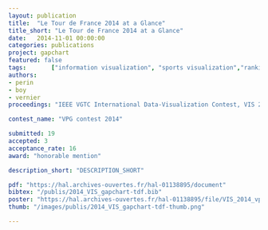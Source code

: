 ```yaml
---
layout: publication
title:  "Le Tour de France 2014 at a Glance"
title_short: "Le Tour de France 2014 at a Glance"
date:   2014-11-01 00:00:00
categories: publications
project: gapchart
featured: false
tags: 		["information visualization", "sports visualization","ranking","gap chart","rank chart","slope graph","time series", "cycling"]
authors: 
- perin
- boy
- vernier
proceedings: "IEEE VGTC International Data-Visualization Contest, VIS 2014, Paris, France"

contest_name: "VPG contest 2014"

submitted: 19
accepted: 3
acceptance_rate: 16
award: "honorable mention"

description_short: "DESCRIPTION_SHORT"

pdf: "https://hal.archives-ouvertes.fr/hal-01138895/document"
bibtex: "/publis/2014_VIS_gapchart-tdf.bib"
poster: "https://hal.archives-ouvertes.fr/hal-01138895/file/VIS_2014_vpg_contest_TDF-poster.pdf"
thumb: "/images/publis/2014_VIS_gapchart-tdf-thumb.png"

---
```

